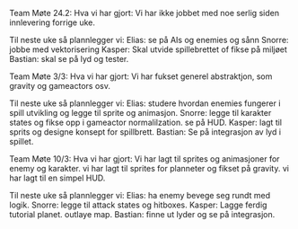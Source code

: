 Team Møte 24.2:
Hva vi har gjort:
Vi har ikke jobbet med noe serlig siden innlevering forrige uke.

Til neste uke så plannlegger vi:
Elias: se på AIs og enemies og sånn
Snorre: jobbe med vektorisering
Kasper: Skal utvide spillebrettet of fikse på miljøet
Bastian: skal se på lyd og tester.

Team Møte 3/3:
Hva vi har gjort:
Vi har fukset generel abstraktjon, som gravity og gameactors osv.

Til neste uke så plannlegger vi:
Elias: studere hvordan enemies fungerer i spill utvikling og legge til sprite og animasjon.
Snorre: legge til karakter states og fikse opp i gameactor normalilzation. se på HUD.
Kasper: lagt til sprits og designe konsept for spillbrett.
Bastian: Se på integrasjon av lyd i spillet.

Team Møte 10/3:
Hva vi har gjort:
Vi har lagt til sprites og animasjoner for enemy og karakter. vi har lagt til sprites for planneter og fikset på gravity. vi har lagt til en simpel HUD.

Til neste uke så plannlegger vi:
Elias: ha enemy bevege seg rundt med logik.
Snorre: legge til attack states og hitboxes.
Kasper: Lagge ferdig tutorial planet. outlaye map.
Bastian: finne ut lyder og se på integrasjon.